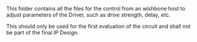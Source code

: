 This folder contains all the files for the control from an wishbone host to adjust parameters of the Driver, such as drive strength, delay, etc.

This should only be used for the first evaluation of the circuit and shall not be part of the final IP Design.